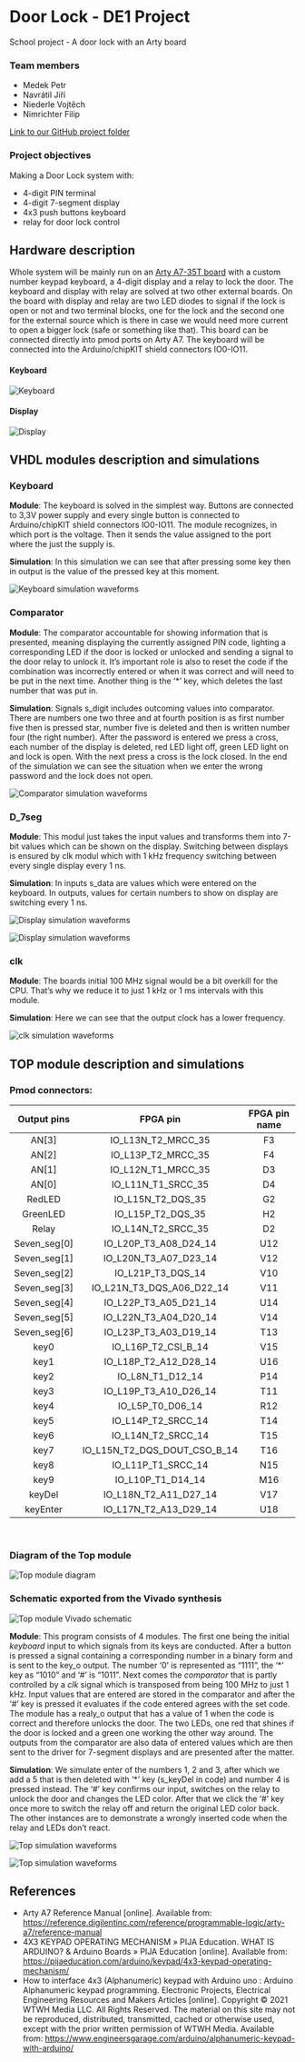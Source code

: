 # Door Lock - DE1 Project
School project - A door lock with an Arty board

### Team members

- Medek Petr
- Navrátil Jiří
- Niederle Vojtěch
- Nimrichter Filip 

[Link to our GitHub project folder](https://github.com/GeorgeNavratil/Door_Lock-DE1_Project)

### Project objectives

Making a Door Lock system with:

- 4-digit PIN terminal
- 4-digit 7-segment display
- 4x3 push buttons keyboard
- relay for door lock control

## Hardware description

Whole system will be mainly run on an [Arty A7-35T board](https://store.digilentinc.com/arty-a7-artix-7-fpga-development-board/) with a custom number keypad keyboard, a 4-digit display and a relay to lock the door. The keyboard and display with relay are solved at two other external boards. On the board with display and relay are two LED diodes to signal if the lock is open or not and two terminal blocks, one for the lock and the second one for the external source which is there in case we would need more current to open a bigger lock (safe or something like that). This board can be connected directly into pmod ports on Arty A7. The keyboard will be connected into the Arduino/chipKIT shield connectors IO0-IO11. 

#### Keyboard

![Keyboard](Images/Keyboard.png)

#### Display

![Display](Images/Display.png)

## VHDL modules description and simulations

### Keyboard

**Module**: The keyboard is solved in the simplest way. Buttons are connected to 3,3V  power supply and every single button is connected to Arduino/chipKIT shield connectors IO0-IO11. The module recognizes, in which port is the voltage. Then it sends the value assigned to the port where the just the supply is.

**Simulation**: In this simulation we can see that after pressing some key then in output is the value of the pressed key at this moment. 

![Keyboard simulation waveforms](Images/KeyboardSim.png)

### Comparator

**Module**: The comparator accountable for showing information that is presented, meaning displaying the currently assigned PIN code, lighting a corresponding LED if the door is locked or unlocked and sending a signal to the door relay to unlock it. It’s important role is also to reset the code if the combination was incorrectly entered or when it was correct and will need to be put in the next time. Another thing is the ‘*’ key, which deletes the last number that was put in.

**Simulation**: Signals s_digit includes outcoming values into comparator. There are numbers one two three and at fourth position is as first number five then is pressed star, number five is deleted and then is written number four (the right number). After the password is entered we press a cross, each number of the display is deleted, red LED light off, green LED light on and lock is open. With the next press a cross is the lock closed. In the end of the simulation we can see the situation when we enter the wrong password and the lock does not open. 

![Comparator simulation waveforms](Images/ComparatorSim.png)

### D_7seg

**Module**: This modul just takes the input values and transforms them into 7-bit values which can be shown on the display. Switching between displays is ensured by clk modul which with 1 kHz frequency switching between every single display every 1 ns.

**Simulation**: In inputs s_data are values which were entered on the keyboard. In outputs, values for certain numbers to show on display are switching every 1 ns. 

![Display simulation waveforms](Images/DisplaySim1.png)

![Display simulation waveforms](Images/DisplaySim2.png)

### clk

**Module**: The boards initial 100 MHz signal would be a bit overkill for the CPU. That’s why we reduce it to just 1 kHz or 1 ms intervals with this module.

**Simulation**: Here we can see that the output clock has a lower frequency.

![clk simulation waveforms](Images/clkSim.png)
## TOP module description and simulations

### Pmod connectors:

| Output pins | FPGA pin                    | FPGA pin name |
|:-----------:|:---------------------------:|:-------------:|
| AN[3]       | IO_L13N_T2_MRCC_35          | F3            |
| AN[2]       | IO_L13P_T2_MRCC_35          | F4            |
| AN[1]       | IO_L12N_T1_MRCC_35          | D3            |
| AN[0]       | IO_L11N_T1_SRCC_35          | D4            |
| RedLED      | IO_L15N_T2_DQS_35           | G2            |
| GreenLED    | IO_L15P_T2_DQS_35           | H2            |
| Relay       | IO_L14N_T2_SRCC_35          | D2            |
| Seven_seg[0]| IO_L20P_T3_A08_D24_14       | U12           |
| Seven_seg[1]| IO_L20N_T3_A07_D23_14       | V12           |
| Seven_seg[2]| IO_L21P_T3_DQS_14           | V10           |
| Seven_seg[3]| IO_L21N_T3_DQS_A06_D22_14   | V11           |
| Seven_seg[4]| IO_L22P_T3_A05_D21_14       | U14           |
| Seven_seg[5]| IO_L22N_T3_A04_D20_14       | V14           |
| Seven_seg[6]| IO_L23P_T3_A03_D19_14       | T13           |
| key0        | IO_L16P_T2_CSI_B_14         | V15           |
| key1        | IO_L18P_T2_A12_D28_14       | U16           |
| key2        | IO_L8N_T1_D12_14            | P14           |
| key3        | IO_L19P_T3_A10_D26_14       | T11           |
| key4        | IO_L5P_T0_D06_14            | R12           |
| key5        | IO_L14P_T2_SRCC_14          | T14           |
| key6        | IO_L14N_T2_SRCC_14          | T15           |
| key7        | IO_L15N_T2_DQS_DOUT_CSO_B_14| T16           |
| key8        | IO_L11P_T1_SRCC_14          | N15           |
| key9        | IO_L10P_T1_D14_14           | M16           |
| keyDel      | IO_L18N_T2_A11_D27_14       | V17           |
| keyEnter    | IO_L17N_T2_A13_D29_14       | U18           |

<br>

### Diagram of the Top module

![Top module diagram](Images/Top-Door_Lock.png)

### Schematic exported from the Vivado synthesis

![Top module Vivado schematic](Images/VivadoSchematic.png)

**Module**: This program consists of 4 modules. The first one being the initial *keyboard* input to which signals from its keys are conducted. After a button is pressed a signal containing a corresponding number in a binary form and is sent to the key_o output. The number ‘0’ is represented as “1111”, the ‘*’ key as “1010” and ‘#’ is “1011”. Next comes the *comparator* that is partly controlled by a *clk* signal which is transposed from being 100 MHz to just 1 kHz. Input values that are entered are stored in the comparator and after the ‘#’ key is pressed it evaluates if the code entered agrees with the set code. The module has a realy_o output that has a value of 1 when the code is correct and therefore unlocks the door. The two LEDs, one red that shines if the door is locked and a green one working the other way around. The outputs from the comparator are also data of entered values which are then sent to the driver for 7-segment displays and are presented after the matter.

**Simulation**: We simulate enter of the numbers 1, 2 and 3, after which we add a 5 that is then deleted with ‘*’ key (s_keyDel in code) and number 4 is pressed instead. The ‘#’ key confirms our input, switches on the relay to unlock the door and changes the LED color. After that we click the ‘#’ key once more to switch the relay off and return the original LED color back. The other instances are to demonstrate a wrongly inserted code when the relay and LEDs don’t react.

![Top simulation waveforms](Images/TopSim1.png)

![Top simulation waveforms](Images/TopSim2.png)

<!-- Start of a comment
## Video

[![Door Lock - DE1 Project](https://img.youtube.com/vi/YOUTUBE_VIDEO_ID_HERE/0.jpg)](https://www.youtube.com/watch?v=YOUTUBE_VIDEO_ID_HERE)

End of a comment -->


## References

- Arty A7 Reference Manual [online]. Available from: https://reference.digilentinc.com/reference/programmable-logic/arty-a7/reference-manual
- 4X3 KEYPAD OPERATING MECHANISM » PIJA Education. WHAT IS ARDUINO? & Arduino Boards » PIJA Education [online]. Available from: https://pijaeducation.com/arduino/keypad/4x3-keypad-operating-mechanism/
- How to interface 4x3 (Alphanumeric) keypad with Arduino uno : Arduino Alphanumeric keypad programming. Electronic Projects, Electrical Engineering Resources and Makers Articles [online]. Copyright © 2021 WTWH Media LLC. All Rights Reserved. The material on this site may not be reproduced, distributed, transmitted, cached or otherwise used, except with the prior written permission of WTWH Media. Available from: https://www.engineersgarage.com/arduino/alphanumeric-keypad-with-arduino/